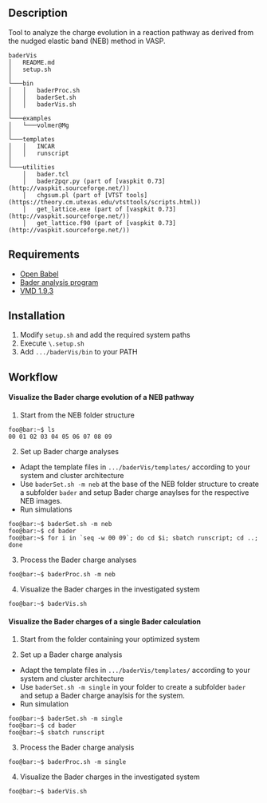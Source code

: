## Description
Tool to analyze the charge evolution in a reaction pathway as derived from the nudged elastic band (NEB) method in VASP.

```
baderVis
│   README.md
│   setup.sh
│
└───bin
│   │   baderProc.sh
│   │   baderSet.sh
│   │   baderVis.sh
│   
└───examples
│   └───volmer@Mg
│
└───templates
│   │   INCAR
│   │   runscript
│   
└───utilities
    │   bader.tcl
    │   bader2pqr.py (part of [vaspkit 0.73](http://vaspkit.sourceforge.net/))
    │   chgsum.pl (part of [VTST tools](https://theory.cm.utexas.edu/vtsttools/scripts.html))
    │   get_lattice.exe (part of [vaspkit 0.73](http://vaspkit.sourceforge.net/))
    │   get_lattice.f90 (part of [vaspkit 0.73](http://vaspkit.sourceforge.net/))
```

## Requirements
- [Open Babel](http://openbabel.org/wiki/Category:Installation)
- [Bader analysis program](http://theory.cm.utexas.edu/henkelman/code/bader/)
- [VMD 1.9.3](https://www.ks.uiuc.edu/Development/Download/download.cgi?PackageName=VMD)

## Installation
1. Modify `setup.sh` and add the required system paths
2. Execute `\.setup.sh`
3. Add `.../baderVis/bin` to your PATH

## Workflow
#### Visualize the Bader charge evolution of a NEB pathway
1. Start from the NEB folder structure	
```console
foo@bar:~$ ls
00 01 02 03 04 05 06 07 08 09
```

2. Set up Bader charge analyses
  * Adapt the template files in `.../baderVis/templates/` according to your system and cluster architecture
  * Use `baderSet.sh -m neb` at the base of the NEB folder structure to create a subfolder `bader` and setup Bader charge anaylses for the respective NEB images.	
  * Run simulations
```console
foo@bar:~$ baderSet.sh -m neb
foo@bar:~$ cd bader
foo@bar:~$ for i in `seq -w 00 09`; do cd $i; sbatch runscript; cd ..; done
```

3. Process the Bader charge analyses
```console
foo@bar:~$ baderProc.sh -m neb
```

4. Visualize the Bader charges in the investigated system

```console
foo@bar:~$ baderVis.sh
```

#### Visualize the Bader charges of a single Bader calculation
1. Start from the folder containing your optimized system	

2. Set up a Bader charge analysis
  * Adapt the template files in `.../baderVis/templates/` according to your system and cluster architecture
  * Use `baderSet.sh -m single` in your folder to create a subfolder `bader` and setup a Bader charge anaylsis for the system.	
  * Run simulation
```console
foo@bar:~$ baderSet.sh -m single
foo@bar:~$ cd bader
foo@bar:~$ sbatch runscript
```

3. Process the Bader charge analysis
```console
foo@bar:~$ baderProc.sh -m single
```

4. Visualize the Bader charges in the investigated system

```console
foo@bar:~$ baderVis.sh
```